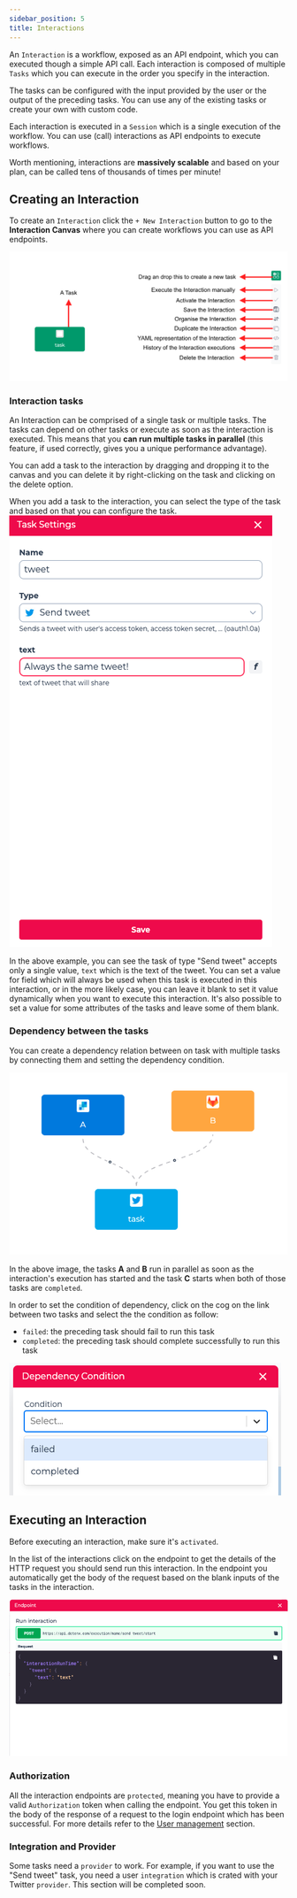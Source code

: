 ```yaml
---
sidebar_position: 5
title: Interactions
---
```



An `Interaction` is a workflow, exposed as an API endpoint, which you can executed though a simple API call. 
Each interaction is composed of multiple `Tasks` which you can execute in the order you specify in the interaction.

The tasks can be configured with the input provided by the user or the output of the preceding tasks.
You can use any of the existing tasks or create your own with custom code.

Each interaction is executed in a `Session` which is a single execution of the workflow.
You can use (call) interactions as API endpoints to execute workflows. 

Worth mentioning, interactions are **massively scalable** and based on your plan, can be called tens of thousands of times per minute!

## Creating an Interaction

To create an `Interaction` click the `+ New Interaction` button to go to the **Interaction Canvas** where you can create workflows you can use as API endpoints.

![Interaction canvas](./img/interaction_canvas.png)

### Interaction tasks

An Interaction can be comprised of a single task or multiple tasks. The tasks can depend on other tasks or execute as soon as the interaction is executed.
This means that you **can run multiple tasks in parallel** (this feature, if used correctly, gives you a unique performance advantage).

You can add a task to the interaction by dragging and dropping it to the canvas and you can delete it by right-clicking on the task and clicking on the delete option.

When you add a task to the interaction, you can select the type of the task and based on that you can configure the task.
![Task settings](./img/single_task.png)

In the above example, you can see the task of type "Send tweet" accepts only a single value, `text` which is the text of the tweet. You can set a value for field which will always be used when this task is executed in this interaction, or in the more likely case, you can leave it blank to set it value dynamically when you want to execute this interaction. It's also possible to set a value for some attributes of the tasks and leave some of them blank.

### Dependency between the tasks

You can create a dependency relation between on task with multiple tasks by connecting them and setting the dependency condition.

![Dependent tasks](./img/task_dependency.png)

In the above image, the tasks **A** and **B** run in parallel as soon as the interaction's execution has started and the task **C** starts when both of those tasks
are `completed`.

In order to set the condition of dependency, click on the cog on the link between two tasks and select the the condition as follow:
- `failed`: the preceding task should fail to run this task
- `completed`: the preceding task should complete successfully to run this task

![Dependent tasks](./img/dependency_condition.png)

## Executing an Interaction

Before executing an interaction, make sure it's `activated`.

In the list of the interactions click on the endpoint to get the details of the HTTP request you should send run this interaction. In the endpoint you automatically get the body of the request based on the blank inputs of the tasks in the interaction.

![Dependent tasks](./img/run_interaction_endpoint.png)

### Authorization

All the interaction endpoints are `protected`, meaning you have to provide a valid `Authorization` token when calling the endpoint. You get this token in the body of the response of a request to the login endpoint which has been successful. For more details refer to the [User management](../builder_studio/user_management#sign-in) section.

### Integration and Provider

Some tasks need a `provider` to work. For example, if you want to use the "Send tweet" task, you need a user `integration` which is crated with your Twitter `provider`.
This section will be completed soon.